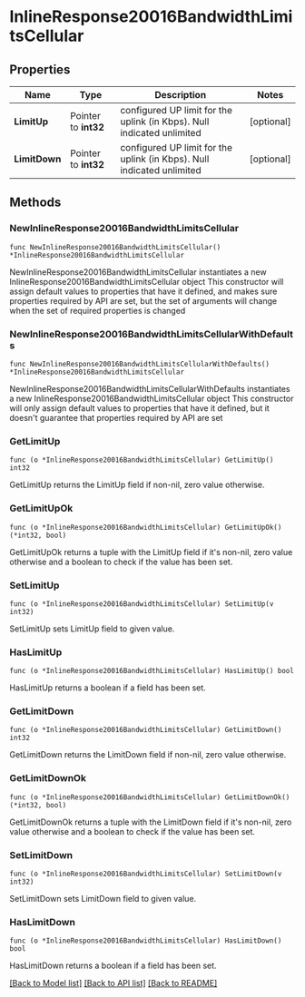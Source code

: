# InlineResponse20016BandwidthLimitsCellular

## Properties

Name | Type | Description | Notes
------------ | ------------- | ------------- | -------------
**LimitUp** | Pointer to **int32** | configured UP limit for the uplink (in Kbps).  Null indicated unlimited | [optional] 
**LimitDown** | Pointer to **int32** | configured UP limit for the uplink (in Kbps).  Null indicated unlimited | [optional] 

## Methods

### NewInlineResponse20016BandwidthLimitsCellular

`func NewInlineResponse20016BandwidthLimitsCellular() *InlineResponse20016BandwidthLimitsCellular`

NewInlineResponse20016BandwidthLimitsCellular instantiates a new InlineResponse20016BandwidthLimitsCellular object
This constructor will assign default values to properties that have it defined,
and makes sure properties required by API are set, but the set of arguments
will change when the set of required properties is changed

### NewInlineResponse20016BandwidthLimitsCellularWithDefaults

`func NewInlineResponse20016BandwidthLimitsCellularWithDefaults() *InlineResponse20016BandwidthLimitsCellular`

NewInlineResponse20016BandwidthLimitsCellularWithDefaults instantiates a new InlineResponse20016BandwidthLimitsCellular object
This constructor will only assign default values to properties that have it defined,
but it doesn't guarantee that properties required by API are set

### GetLimitUp

`func (o *InlineResponse20016BandwidthLimitsCellular) GetLimitUp() int32`

GetLimitUp returns the LimitUp field if non-nil, zero value otherwise.

### GetLimitUpOk

`func (o *InlineResponse20016BandwidthLimitsCellular) GetLimitUpOk() (*int32, bool)`

GetLimitUpOk returns a tuple with the LimitUp field if it's non-nil, zero value otherwise
and a boolean to check if the value has been set.

### SetLimitUp

`func (o *InlineResponse20016BandwidthLimitsCellular) SetLimitUp(v int32)`

SetLimitUp sets LimitUp field to given value.

### HasLimitUp

`func (o *InlineResponse20016BandwidthLimitsCellular) HasLimitUp() bool`

HasLimitUp returns a boolean if a field has been set.

### GetLimitDown

`func (o *InlineResponse20016BandwidthLimitsCellular) GetLimitDown() int32`

GetLimitDown returns the LimitDown field if non-nil, zero value otherwise.

### GetLimitDownOk

`func (o *InlineResponse20016BandwidthLimitsCellular) GetLimitDownOk() (*int32, bool)`

GetLimitDownOk returns a tuple with the LimitDown field if it's non-nil, zero value otherwise
and a boolean to check if the value has been set.

### SetLimitDown

`func (o *InlineResponse20016BandwidthLimitsCellular) SetLimitDown(v int32)`

SetLimitDown sets LimitDown field to given value.

### HasLimitDown

`func (o *InlineResponse20016BandwidthLimitsCellular) HasLimitDown() bool`

HasLimitDown returns a boolean if a field has been set.


[[Back to Model list]](../README.md#documentation-for-models) [[Back to API list]](../README.md#documentation-for-api-endpoints) [[Back to README]](../README.md)


